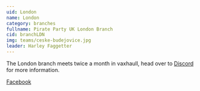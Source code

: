 ```yaml
---
uid: London
name: London
category: branches
fullname: Pirate Party UK London Branch
cid: branchLDN
img: teams/ceske-budejovice.jpg
leader: Harley Faggetter
---
```


The London branch meets twice a month in vaxhaull, head over to [Discord](https://discord.gg/n78g37W) for more information. 

[Facebook](https://www.facebook.com/ppuklondon/)
